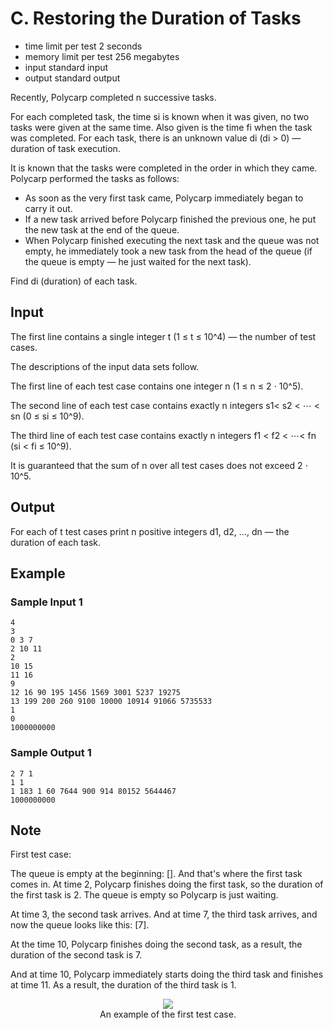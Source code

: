 # C. Restoring the Duration of Tasks

- time limit per test 2 seconds
- memory limit per test 256 megabytes
- input standard input
- output standard output

Recently, Polycarp completed n successive tasks.

For each completed task, the time si is known when it was given, no two tasks were given at the same time. Also given is the time fi when the task was completed. For each task, there is an unknown value di
(di > 0) — duration of task execution.

It is known that the tasks were completed in the order in which they came. Polycarp performed the tasks as follows:

- As soon as the very first task came, Polycarp immediately began to carry it out.
- If a new task arrived before Polycarp finished the previous one, he put the new task at the end of the queue.
- When Polycarp finished executing the next task and the queue was not empty, he immediately took a new task from the head of the queue (if the queue is empty — he just waited for the next task).

Find di (duration) of each task.

## Input

The first line contains a single integer t (1 ≤ t ≤ 10^4) — the number of test cases.

The descriptions of the input data sets follow.

The first line of each test case contains one integer n (1 ≤ n ≤ 2 ⋅ 10^5).

The second line of each test case contains exactly n
integers s1< s2 < ⋯ < sn (0 ≤ si ≤ 10^9).

The third line of each test case contains exactly n
integers f1 < f2 < ⋯< fn (si < fi ≤ 10^9).

It is guaranteed that the sum of n
over all test cases does not exceed 2 ⋅ 10^5.

## Output

For each of t test cases print n
positive integers d1, d2, …, dn — the duration of each task.

## Example

### Sample Input 1

    4
    3
    0 3 7
    2 10 11
    2
    10 15
    11 16
    9
    12 16 90 195 1456 1569 3001 5237 19275
    13 199 200 260 9100 10000 10914 91066 5735533
    1
    0
    1000000000

### Sample Output 1

    2 7 1
    1 1
    1 183 1 60 7644 900 914 80152 5644467
    1000000000

## Note

First test case:

The queue is empty at the beginning: []. And that's where the first task comes in. At time 2, Polycarp finishes doing the first task, so the duration of the first task is 2. The queue is empty so Polycarp is just waiting.

At time 3, the second task arrives. And at time 7, the third task arrives, and now the queue looks like this: [7].

At the time 10, Polycarp finishes doing the second task, as a result, the duration of the second task is 7.

And at time 10, Polycarp immediately starts doing the third task and finishes at time 11. As a result, the duration of the third task is 1.

<p align="center"><img src="https://espresso.codeforces.com/87c3ebe61c499369c2ff3dcc9aea759668dd0ef4.png"><br>An example of the first test case.</p>
